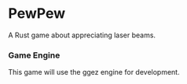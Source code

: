 # PewPew
A Rust game about appreciating laser beams.

### Game Engine
This game will use the ggez engine for development.
